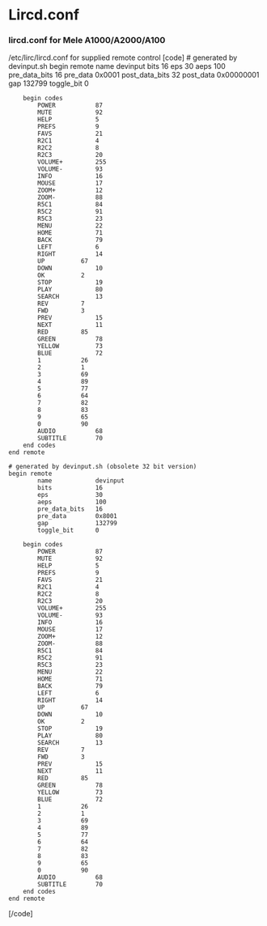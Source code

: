 # Lircd.conf
### lircd.conf for Mele A1000/A2000/A100
/etc/lirc/lircd.conf for supplied remote control 
[code] 
    # generated by devinput.sh
    begin remote
            name            devinput
            bits            16
            eps             30
            aeps            100
            pre_data_bits   16
            pre_data        0x0001
            post_data_bits  32
            post_data       0x00000001
            gap             132799
            toggle_bit      0
    
    	begin codes
    		POWER			87
    		MUTE			92
    		HELP			5
    		PREFS			9
    		FAVS			21
    		R2C1			4
    		R2C2			8
    		R2C3			20
    		VOLUME+			255
    		VOLUME-			93
    		INFO			16
    		MOUSE			17
    		ZOOM+			12
    		ZOOM-			88
    		R5C1			84
    		R5C2			91
    		R5C3			23
    		MENU			22
    		HOME			71
    		BACK			79
    		LEFT			6
    		RIGHT			14
    		UP			67
    		DOWN			10
    		OK			2
    		STOP			19
    		PLAY			80
    		SEARCH			13
    		REV			7
    		FWD			3
    		PREV			15
    		NEXT			11
    		RED			85
    		GREEN			78
    		YELLOW			73
    		BLUE			72
    		1			26
    		2			1
    		3			69
    		4			89
    		5			77
    		6			64
    		7			82
    		8			83
    		9			65
    		0			90
    		AUDIO			68
    		SUBTITLE		70
    	end codes
    end remote
    
    # generated by devinput.sh (obsolete 32 bit version)
    begin remote
            name            devinput
            bits            16
            eps             30
            aeps            100
            pre_data_bits   16
            pre_data        0x8001
            gap             132799
            toggle_bit      0
    
    	begin codes
    		POWER			87
    		MUTE			92
    		HELP			5
    		PREFS			9
    		FAVS			21
    		R2C1			4
    		R2C2			8
    		R2C3			20
    		VOLUME+			255
    		VOLUME-			93
    		INFO			16
    		MOUSE			17
    		ZOOM+			12
    		ZOOM-			88
    		R5C1			84
    		R5C2			91
    		R5C3			23
    		MENU			22
    		HOME			71
    		BACK			79
    		LEFT			6
    		RIGHT			14
    		UP			67
    		DOWN			10
    		OK			2
    		STOP			19
    		PLAY			80
    		SEARCH			13
    		REV			7
    		FWD			3
    		PREV			15
    		NEXT			11
    		RED			85
    		GREEN			78
    		YELLOW			73
    		BLUE			72
    		1			26
    		2			1
    		3			69
    		4			89
    		5			77
    		6			64
    		7			82
    		8			83
    		9			65
    		0			90
    		AUDIO			68
    		SUBTITLE		70
    	end codes
    end remote
    
[/code]
